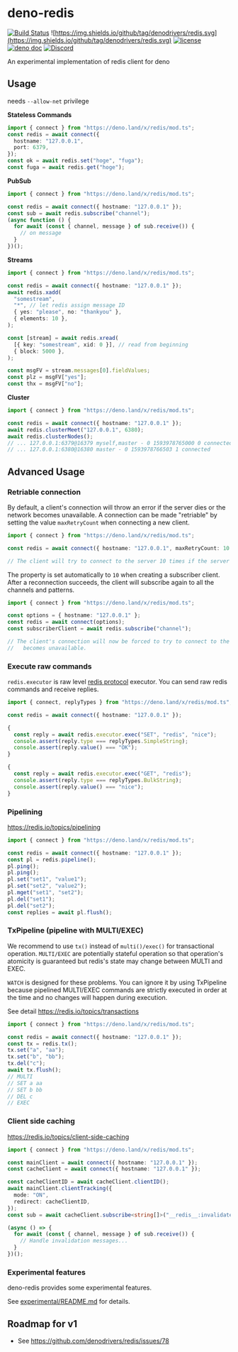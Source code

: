 # deno-redis

[![Build Status](https://github.com/denodrivers/redis/workflows/CI/badge.svg)](https://github.com/denodrivers/redis/actions)
![https://img.shields.io/github/tag/denodrivers/redis.svg](https://img.shields.io/github/tag/denodrivers/redis.svg)
[![license](https://img.shields.io/github/license/denodrivers/redis.svg)](https://github.com/denodrivers/redis)
[![deno doc](https://doc.deno.land/badge.svg)](https://doc.deno.land/https/deno.land/x/redis/mod.ts)
[![Discord](https://img.shields.io/discord/768918486575480863?logo=discord)](https://discord.gg/QXuHBMcgWx)

An experimental implementation of redis client for deno

## Usage

needs `--allow-net` privilege

**Stateless Commands**

```ts
import { connect } from "https://deno.land/x/redis/mod.ts";
const redis = await connect({
  hostname: "127.0.0.1",
  port: 6379,
});
const ok = await redis.set("hoge", "fuga");
const fuga = await redis.get("hoge");
```

**PubSub**

```ts
import { connect } from "https://deno.land/x/redis/mod.ts";

const redis = await connect({ hostname: "127.0.0.1" });
const sub = await redis.subscribe("channel");
(async function () {
  for await (const { channel, message } of sub.receive()) {
    // on message
  }
})();
```

**Streams**

```ts
import { connect } from "https://deno.land/x/redis/mod.ts";

const redis = await connect({ hostname: "127.0.0.1" });
await redis.xadd(
  "somestream",
  "*", // let redis assign message ID
  { yes: "please", no: "thankyou" },
  { elements: 10 },
);

const [stream] = await redis.xread(
  [{ key: "somestream", xid: 0 }], // read from beginning
  { block: 5000 },
);

const msgFV = stream.messages[0].fieldValues;
const plz = msgFV["yes"];
const thx = msgFV["no"];
```

**Cluster**

```ts
import { connect } from "https://deno.land/x/redis/mod.ts";

const redis = await connect({ hostname: "127.0.0.1" });
await redis.clusterMeet("127.0.0.1", 6380);
await redis.clusterNodes();
// ... 127.0.0.1:6379@16379 myself,master - 0 1593978765000 0 connected
// ... 127.0.0.1:6380@16380 master - 0 1593978766503 1 connected
```

## Advanced Usage

### Retriable connection

By default, a client's connection will throw an error if the server dies or the
network becomes unavailable. A connection can be made "retriable" by setting the
value `maxRetryCount` when connecting a new client.

```ts
import { connect } from "https://deno.land/x/redis/mod.ts";

const redis = await connect({ hostname: "127.0.0.1", maxRetryCount: 10 });

// The client will try to connect to the server 10 times if the server dies or the network becomes unavailable.
```

The property is set automatically to `10` when creating a subscriber client.
After a reconnection succeeds, the client will subscribe again to all the
channels and patterns.

```ts
import { connect } from "https://deno.land/x/redis/mod.ts";

const options = { hostname: "127.0.0.1" };
const redis = await connect(options);
const subscriberClient = await redis.subscribe("channel");

// The client's connection will now be forced to try to connect to the server 10 times if the server dies or the network
//   becomes unavailable.
```

### Execute raw commands

`redis.executor` is raw level [redis protocol](https://redis.io/topics/protocol)
executor. You can send raw redis commands and receive replies.

```ts
import { connect, replyTypes } from "https://deno.land/x/redis/mod.ts";

const redis = await connect({ hostname: "127.0.0.1" });

{
  const reply = await redis.executor.exec("SET", "redis", "nice");
  console.assert(reply.type === replyTypes.SimpleString);
  console.assert(reply.value() === "OK");
}

{
  const reply = await redis.executor.exec("GET", "redis");
  console.assert(reply.type === replyTypes.BulkString);
  console.assert(reply.value() === "nice");
}
```

### Pipelining

https://redis.io/topics/pipelining

```ts
import { connect } from "https://deno.land/x/redis/mod.ts";

const redis = await connect({ hostname: "127.0.0.1" });
const pl = redis.pipeline();
pl.ping();
pl.ping();
pl.set("set1", "value1");
pl.set("set2", "value2");
pl.mget("set1", "set2");
pl.del("set1");
pl.del("set2");
const replies = await pl.flush();
```

### TxPipeline (pipeline with MULTI/EXEC)

We recommend to use `tx()` instead of `multi()/exec()` for transactional
operation. `MULTI/EXEC` are potentially stateful operation so that operation's
atomicity is guaranteed but redis's state may change between MULTI and EXEC.

`WATCH` is designed for these problems. You can ignore it by using TxPipeline
because pipelined MULTI/EXEC commands are strictly executed in order at the time
and no changes will happen during execution.

See detail https://redis.io/topics/transactions

```ts
import { connect } from "https://deno.land/x/redis/mod.ts";

const redis = await connect({ hostname: "127.0.0.1" });
const tx = redis.tx();
tx.set("a", "aa");
tx.set("b", "bb");
tx.del("c");
await tx.flush();
// MULTI
// SET a aa
// SET b bb
// DEL c
// EXEC
```

### Client side caching

https://redis.io/topics/client-side-caching

```typescript
import { connect } from "https://deno.land/x/redis/mod.ts";

const mainClient = await connect({ hostname: "127.0.0.1" });
const cacheClient = await connect({ hostname: "127.0.0.1" });

const cacheClientID = await cacheClient.clientID();
await mainClient.clientTracking({
  mode: "ON",
  redirect: cacheClientID,
});
const sub = await cacheClient.subscribe<string[]>("__redis__:invalidate");

(async () => {
  for await (const { channel, message } of sub.receive()) {
    // Handle invalidation messages...
  }
})();
```

### Experimental features

deno-redis provides some experimental features.

See [experimental/README.md](experimental/README.md) for details.

## Roadmap for v1

- See https://github.com/denodrivers/redis/issues/78
